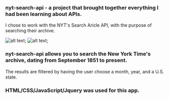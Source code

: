### nyt-search-api - a project that brought together everything I had been learning about APIs. 
I chose to work with the NYT's Search Aricle API, with the purpose of searching their archive.

![alt text](nyt-search-api/nytapiscreenshot1.png "Initial");
![alt text](nyt-search-api/nytapiscreenshot2.png "Final");



### nyt-search-api allows you to search the New York Time's archive, dating from September 1851 to present.
The results are filtered by having the user choose a month, year, and a U.S. state.

### HTML/CSS/JavaScript/Jquery was used for this app.




